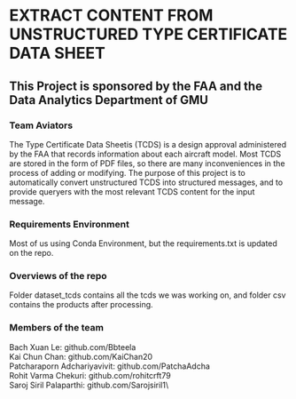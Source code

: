 # EXTRACT CONTENT FROM UNSTRUCTURED TYPE CERTIFICATE DATA SHEET
## This Project is sponsored by the FAA and the Data Analytics Department of GMU
### Team Aviators

The Type Certificate Data Sheetis (TCDS) is a design approval administered by the FAA that records information about each aircraft model. Most TCDS are stored in the form of PDF files, so there are many inconveniences in the process of adding or modifying. The purpose of this project is to automatically convert unstructured TCDS into structured messages, and to provide queryers with the most relevant TCDS content for the input message.

### Requirements Environment
Most of us using Conda Environment, but the requirements.txt is updated on the repo.

### Overviews of the repo
Folder dataset_tcds contains all the tcds we was working on, and folder csv contains the products after processing. 

### Members of the team 
Bach Xuan Le: github.com/Bbteela\
Kai Chun Chan: github.com/KaiChan20\
Patcharaporn Adchariyavivit: github.com/PatchaAdcha\
Rohit Varma Chekuri: github.com/rohitcrft79\
Saroj Siril Palaparthi: github.com/Sarojsiril1\
